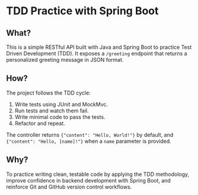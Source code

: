 # TDD Practice with Spring Boot

## What?
This is a simple RESTful API built with Java and Spring Boot to practice Test Driven Development (TDD). It exposes a `/greeting` endpoint that returns a personalized greeting message in JSON format.

##  How?
The project follows the TDD cycle:
1. Write tests using JUnit and MockMvc.
2. Run tests and watch them fail.
3. Write minimal code to pass the tests.
4. Refactor and repeat.

The controller returns `{"content": "Hello, World!"}` by default, and `{"content": "Hello, [name]!"}` when a `name` parameter is provided.

## Why?
To practice writing clean, testable code by applying the TDD methodology, improve confidence in backend development with Spring Boot, and reinforce Git and GitHub version control workflows.
